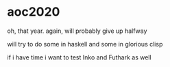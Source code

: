 # aoc2020
oh, that year. again, will probably give up halfway

will try to do some in haskell and some in glorious clisp

if i have time i want to test Inko and Futhark as well

